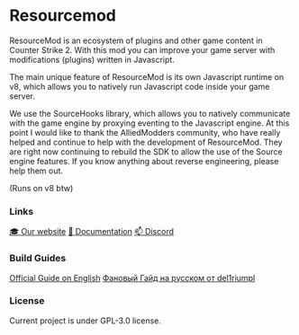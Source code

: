 # Resourcemod
ResourceMod is an ecosystem of plugins and other game content in Counter Strike 2. With this mod you can improve your game server with modifications (plugins) written in Javascript.

The main unique feature of ResourceMod is its own Javascript runtime on v8, which allows you to natively run Javascript code inside your game server.

We use the SourceHooks library, which allows you to natively communicate with the game engine by proxying eventing to the Javascript engine. At this point I would like to thank the AlliedModders community, who have really helped and continue to help with the development of ResourceMod. They are right now continuing to rebuild the SDK to allow the use of the Source engine features. If you know anything about reverse engineering, please help them out.

(Runs on v8 btw)

### Links
[🎓 Our website](https://resourcemod.net)
[🤔 Documentation](https://docs.resourcemod.net)
[📫 Discord](https://discord.gg/BWQzP2vmvh)

### Build Guides
[Official Guide on English](https://github.com/Del1riumpl/funny/blob/main/repostuff/Setup-ENG.md)
[Фановый Гайд на русском от del1riumpl](https://github.com/Del1riumpl/funny/blob/main/repostuff/Setup-RUS.md)

### License
Current project is under GPL-3.0 license.
